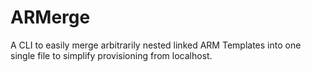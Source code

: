 # ARMerge
A CLI to easily merge arbitrarily nested linked ARM Templates into one single file to simplify provisioning from localhost.
